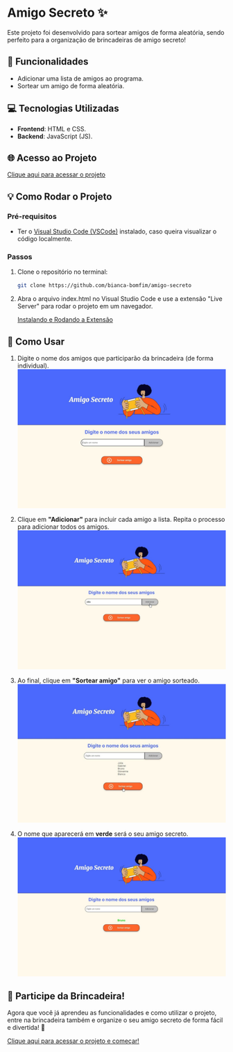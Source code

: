 # Amigo Secreto ✨

Este projeto foi desenvolvido para sortear amigos de forma aleatória, sendo perfeito para a organização de brincadeiras de amigo secreto!

## 📝 Funcionalidades

- Adicionar uma lista de amigos ao programa.
- Sortear um amigo de forma aleatória.

## 💻 Tecnologias Utilizadas

- **Frontend**: HTML e CSS.
- **Backend**: JavaScript (JS).

## 🌐 Acesso ao Projeto

[Clique aqui para acessar o projeto](https://amigo-secreto-seven-omega.vercel.app/) 


## 💡 Como Rodar o Projeto


### Pré-requisitos

- Ter o [Visual Studio Code (VSCode)](https://code.visualstudio.com/) instalado, caso queira visualizar o código localmente.

### Passos

1. Clone o repositório no terminal:
   ```bash
   git clone https://github.com/bianca-bomfim/amigo-secreto
   ``` 

2. Abra o arquivo index.html no Visual Studio Code e use a extensão "Live Server" para rodar o projeto em um navegador.

    [Instalando e Rodando a Extensão](https://marketplace.visualstudio.com/items?itemName=ritwickdey.LiveServer) 
   


## 👥 Como Usar


1. Digite o nome dos amigos que participarão da brincadeira (de forma individual).
![Tela inicial do Projeto](./imagens/amigo-1.jpg)

2. Clique em **"Adicionar"** para incluir cada amigo a lista. Repita o processo para adicionar todos os amigos.
![Digitando o nome](./imagens/amigo-2.jpg)

3. Ao final, clique em **"Sortear amigo"** para ver o amigo sorteado.
![Adicionando os amigos](./imagens/amigo-3.jpg)

4. O nome que aparecerá em **verde** será o seu amigo secreto.
![Resultado do sorteio](./imagens/amigo-4.jpg)

## 🎉 Participe da Brincadeira!

Agora que você já aprendeu as funcionalidades e como utilizar o projeto, entre na brincadeira também e organize o seu amigo secreto de forma fácil e divertida! 🎁

[Clique aqui para acessar o projeto e começar!](https://amigo-secreto-sorteio-one.vercel.app/)
